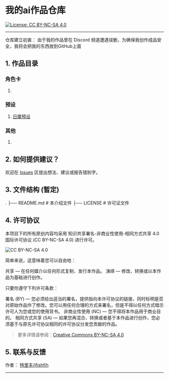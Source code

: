# 我的ai作品仓库

[![License: CC BY-NC-SA 4.0](https://img.shields.io/badge/License-CC%20BY--NC--SA%204.0-lightgrey.svg)](https://creativecommons.org/licenses/by-nc-sa/4.0/)

---
仓库建立初衷： 由于我的作品曾在 Discord 频道遭遇误删，为确保我创作成品安全，我将会把我的东西放到GitHub上面

## 1. 作品目录
### 角色卡
1. 
### 预设
1. [日魇预设](https://github.com/Hai-de/Cyber_Character_Card_Family_Tree/tree/main/预设)
### 其他
1.

## 2. 如何提供建议？
   欢迎在 [Issues](https://github.com/Hai-de/Cyber_Character_Card_Family_Tree/issues) 区提出想法、建议或报告错别字。

## 3. 文件结构 (暂定)
.
├── README.md # 本介绍文件
├── LICENSE # 许可证文件


## 4. 许可协议

本项目下的所有原创内容均采用 知识共享署名-非商业性使用-相同方式共享 4.0 国际许可协议 (CC BY-NC-SA 4.0) 进行许可。

![CC BY-NC-SA 4.0](https://licensebuttons.net/l/by-nc-sa/4.0/88x31.png)

简单来说，这意味着您可以自由地：

   共享 — 在任何媒介以任何形式复制、发行本作品。
   演绎 — 修改、转换或以本作品为基础进行创作。

只要你遵守下列许可条款：

   署名 (BY) — 您必须给出适当的署名，提供指向本许可协议的链接，同时标明是否对原始作品作了修改。您可以用任何合理的方式来署名，但是不得以任何方式暗示许可人为您或您的使用背书。
   非商业性使用 (NC) — 您不得将本作品用于商业目的。
   相同方式共享 (SA) — 如果您再混合、转换或者基于本作品进行创作，您必须基于与原先许可协议相同的许可协议分发您贡献的作品。

> 更多详情请参阅：[Creative Commons BY-NC-SA 4.0](https://creativecommons.org/licenses/by-nc-sa/4.0/deed.zh-hans)

## 5. 联系与反馈

   作者： [特里丰/jfishfih](https://github.com/Hai-de)

---
